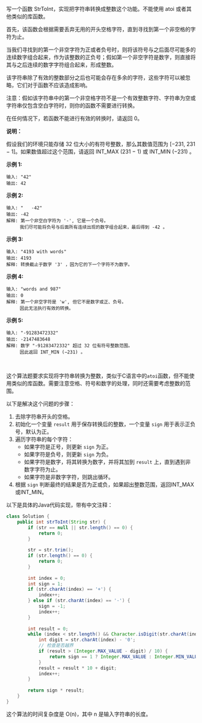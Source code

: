 写一个函数 StrToInt，实现把字符串转换成整数这个功能。不能使用 atoi 或者其他类似的库函数。

 

首先，该函数会根据需要丢弃无用的开头空格字符，直到寻找到第一个非空格的字符为止。

当我们寻找到的第一个非空字符为正或者负号时，则将该符号与之后面尽可能多的连续数字组合起来，作为该整数的正负号；假如第一个非空字符是数字，则直接将其与之后连续的数字字符组合起来，形成整数。

该字符串除了有效的整数部分之后也可能会存在多余的字符，这些字符可以被忽略，它们对于函数不应该造成影响。

注意：假如该字符串中的第一个非空格字符不是一个有效整数字符、字符串为空或字符串仅包含空白字符时，则你的函数不需要进行转换。

在任何情况下，若函数不能进行有效的转换时，请返回 0。

**说明：**

假设我们的环境只能存储 32 位大小的有符号整数，那么其数值范围为 [−231,  231 − 1]。如果数值超过这个范围，请返回  INT_MAX (231 − 1) 或 INT_MIN (−231) 。

**示例 1:**

```
输入: "42"
输出: 42
```

**示例 2:**

```
输入: "   -42"
输出: -42
解释: 第一个非空白字符为 '-', 它是一个负号。
     我们尽可能将负号与后面所有连续出现的数字组合起来，最后得到 -42 。
```

**示例 3:**

```
输入: "4193 with words"
输出: 4193
解释: 转换截止于数字 '3' ，因为它的下一个字符不为数字。
```

**示例 4:**

```
输入: "words and 987"
输出: 0
解释: 第一个非空字符是 'w', 但它不是数字或正、负号。
     因此无法执行有效的转换。
```

**示例 5:**

```
输入: "-91283472332"
输出: -2147483648
解释: 数字 "-91283472332" 超过 32 位有符号整数范围。 
     因此返回 INT_MIN (−231) 。
```



​                    

这个算法题要求实现将字符串转换为整数，类似于C语言中的`atoi`函数，但不能使用类似的库函数。需要注意空格、符号和数字的处理，同时还需要考虑整数的范围。

以下是解决这个问题的步骤：

1. 去除字符串开头的空格。
2. 初始化一个变量 `result` 用于保存转换后的整数，一个变量 `sign` 用于表示正负号，默认为正。
3. 遍历字符串的每个字符：
   - 如果字符是正号，则更新 `sign` 为正。
   - 如果字符是负号，则更新 `sign` 为负。
   - 如果字符是数字，将其转换为数字，并将其加到 `result` 上，直到遇到非数字字符为止。
   - 如果字符是非数字字符，则跳出循环。
4. 根据 `sign` 判断最终的结果是否为正或负，如果超出整数范围，返回INT_MAX或INT_MIN。

以下是具体的Java代码实现，带有中文注释：

```java
class Solution {
    public int strToInt(String str) {
        if (str == null || str.length() == 0) {
            return 0;
        }
        
        str = str.trim();
        if (str.length() == 0) {
            return 0;
        }
        
        int index = 0;
        int sign = 1;
        if (str.charAt(index) == '+') {
            index++;
        } else if (str.charAt(index) == '-') {
            sign = -1;
            index++;
        }
        
        int result = 0;
        while (index < str.length() && Character.isDigit(str.charAt(index))) {
            int digit = str.charAt(index) - '0';
            // 检查是否越界
            if (result > (Integer.MAX_VALUE - digit) / 10) {
                return sign == 1 ? Integer.MAX_VALUE : Integer.MIN_VALUE;
            }
            result = result * 10 + digit;
            index++;
        }
        
        return sign * result;
    }
}
```

这个算法的时间复杂度是 O(n)，其中 n 是输入字符串的长度。